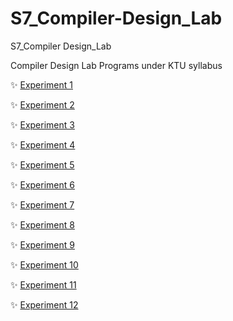 # S7_Compiler-Design_Lab
S7_Compiler Design_Lab

Compiler Design Lab Programs under KTU syllabus

:sparkles: [Experiment 1](exp1/Question.md)

:sparkles: [Experiment 2](exp2/Question.md)

:sparkles: [Experiment 3](exp3/Question.md)

:sparkles: [Experiment 4](exp4/Question.md)

:sparkles: [Experiment 5](exp5/Question.md)

:sparkles: [Experiment 6](exp6/Question.md)

:sparkles: [Experiment 7](exp7/Question.md)

:sparkles: [Experiment 8](exp8/Question.md)

:sparkles: [Experiment 9](exp9/Question.md)

:sparkles: [Experiment 10](exp10/Question.md)

:sparkles: [Experiment 11](exp11/Question.md)

:sparkles: [Experiment 12](exp12/Question.md)